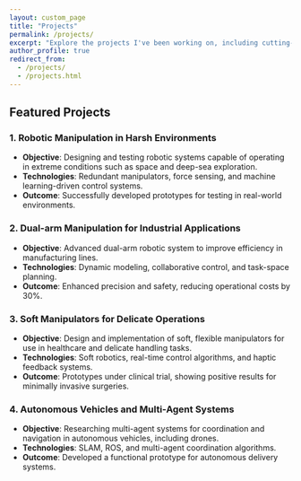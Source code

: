 ```yaml
---
layout: custom_page
title: "Projects"
permalink: /projects/
excerpt: "Explore the projects I've been working on, including cutting-edge robotics research, design, and development."
author_profile: true
redirect_from:
  - /projects/
  - /projects.html
---
```


## Featured Projects

### 1. **Robotic Manipulation in Harsh Environments**
   - **Objective**: Designing and testing robotic systems capable of operating in extreme conditions such as space and deep-sea exploration.
   - **Technologies**: Redundant manipulators, force sensing, and machine learning-driven control systems.
   - **Outcome**: Successfully developed prototypes for testing in real-world environments.

### 2. **Dual-arm Manipulation for Industrial Applications**
   - **Objective**: Advanced dual-arm robotic system to improve efficiency in manufacturing lines.
   - **Technologies**: Dynamic modeling, collaborative control, and task-space planning.
   - **Outcome**: Enhanced precision and safety, reducing operational costs by 30%.

### 3. **Soft Manipulators for Delicate Operations**
   - **Objective**: Design and implementation of soft, flexible manipulators for use in healthcare and delicate handling tasks.
   - **Technologies**: Soft robotics, real-time control algorithms, and haptic feedback systems.
   - **Outcome**: Prototypes under clinical trial, showing positive results for minimally invasive surgeries.

### 4. **Autonomous Vehicles and Multi-Agent Systems**
   - **Objective**: Researching multi-agent systems for coordination and navigation in autonomous vehicles, including drones.
   - **Technologies**: SLAM, ROS, and multi-agent coordination algorithms.
   - **Outcome**: Developed a functional prototype for autonomous delivery systems.